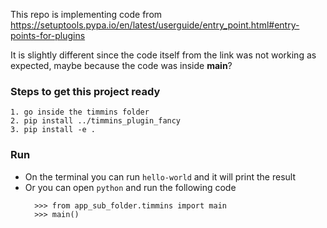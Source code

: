 This repo is implementing code from https://setuptools.pypa.io/en/latest/userguide/entry_point.html#entry-points-for-plugins

It is slightly different since the code itself from the link was not working as expected, maybe because the code was inside __main__?


### Steps to get this project ready
```
1. go inside the timmins folder
2. pip install ../timmins_plugin_fancy
3. pip install -e .
```

### Run
- On the terminal you can run `hello-world` and it will print the result
- Or you can open `python` and run the following code
  ```
    >>> from app_sub_folder.timmins import main
    >>> main()
  ```